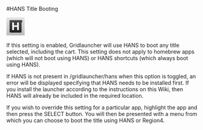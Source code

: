 #HANS Title Booting

![HANS title booting icon](hanstitlebooticon.png)<br>

If this setting is enabled, Gridlauncher will use HANS to boot any title selected, including the cart. This setting does not apply to homebrew apps (which will not boot using HANS) or HANS shortcuts (which always boot using HANS).

If HANS is not present in /gridlauncher/hans when this option is toggled, an error will be displayed specifying that HANS needs to be installed first. If you install the launcher according to the instructions on this Wiki, then HANS will already be included in the required location.

If you wish to override this setting for a particular app, highlight the app and then press the SELECT button. You will then be presented with a menu from which you can choose to boot the title using HANS or Region4.